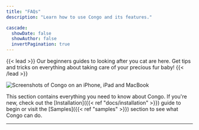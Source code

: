 ```yaml
---
title: "FAQs"
description: "Learn how to use Congo and its features."

cascade:
  showDate: false
  showAuthor: false
  invertPagination: true
---
```


{{< lead >}}
Our beginners guides to looking after you cat are here.  Get tips and tricks on everything about taking care of your precious fur baby!
{{< /lead >}}

![Screenshots of Congo on an iPhone, iPad and MacBook](screenshot.png)

This section contains everything you need to know about Congo. If you're new, check out the [Installation]({{< ref "docs/installation" >}}) guide to begin or visit the [Samples]({{< ref "samples" >}}) section to see what Congo can do.

---
